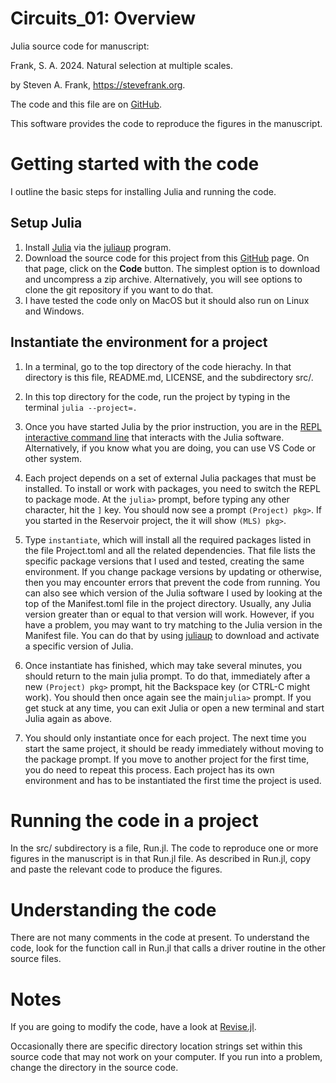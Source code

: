 # Circuits_01: Overview

Julia source code for manuscript:

Frank, S. A. 2024. Natural selection at multiple scales.

by Steven A. Frank, <https://stevefrank.org>.

The code and this file are on [GitHub](https://github.com/evolbio/NatSel_MultiScale.git).

This software provides the code to reproduce the figures in the manuscript.

# Getting started with the code

I outline the basic steps for installing Julia and running the code.

## Setup Julia

1. Install [Julia](https://julialang.org/) via the [juliaup](https://julialang.org/downloads/) program.
2. Download the source code for this project from this [GitHub](https://github.com/evolbio/NatSel_MultiScale.git) page. On that page, click on the **Code** button. The simplest option is to download and uncompress a zip archive. Alternatively, you will see options to clone the git repository if you want to do that.
3. I have tested the code only on MacOS but it should also run on Linux and Windows.

## Instantiate the environment for a project

1. In a terminal, go to the top directory of the code hierachy. In that directory is this file, README.md, LICENSE, and the subdirectory src/.

2. In this top directory for the code, run the project by typing in the terminal `julia --project=.`

4. Once you have started Julia by the prior instruction, you are in the [REPL interactive command line](https://docs.julialang.org/en/v1/stdlib/REPL/) that interacts with the Julia software. Alternatively, if you know what you are doing, you can use VS Code or other system.

5. Each project depends on a set of external Julia packages that must be installed. To install or work with packages, you need to switch the REPL to package mode. At the `julia>` prompt, before typing any other character, hit the `]` key. You should now see a prompt `(Project) pkg>`. If you started in the Reservoir project, the it will show `(MLS) pkg>`. 

6. Type `instantiate`, which will install all the required packages listed in the file Project.toml and all the related dependencies. That file lists the specific package versions that I used and tested, creating the same environment. If you change package versions by updating or otherwise, then you may encounter errors that prevent the code from running. You can also see which version of the Julia software I used by looking at the top of the Manifest.toml file in the project directory. Usually, any Julia version greater than or equal to that version will work. However, if you have a problem, you may want to try matching to the Julia version in the Manifest file. You can do that by using [juliaup](https://julialang.org/downloads/) to download and activate a specific version of Julia.

7. Once instantiate has finished, which may take several minutes, you should return to the main julia prompt. To do that, immediately after a new `(Project) pkg>` prompt, hit the Backspace key (or CTRL-C might work). You should then once again see the main`julia>` prompt. If you get stuck at any time, you can exit Julia or open a new terminal and start Julia again as above.

8. You should only instantiate once for each project. The next time you start the same project, it should be ready immediately without moving to the package prompt. If you move to another project for the first time, you do need to repeat this process. Each project has its own environment and has to be instantiated the first time the project is used.

# Running the code in a project

In the src/ subdirectory is a file, Run.jl. The code to reproduce one or more figures in the manuscript is in that Run.jl file. As described in Run.jl, copy and paste the relevant code to produce the figures.

# Understanding the code

There are not many comments in the code at present. To understand the code, look for the function call in Run.jl that calls a driver routine in the other source files.

# Notes

If you are going to modify the code, have a look at [Revise.jl](https://timholy.github.io/Revise.jl/stable/).

Occasionally there are specific directory location strings set within this source code that may not work on your computer. If you run into a problem, change the directory in the source code.

